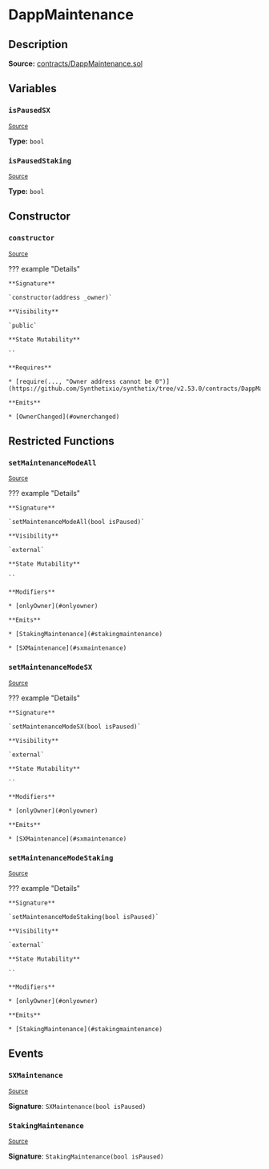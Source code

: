 # DappMaintenance

## Description

**Source:** [contracts/DappMaintenance.sol](https://github.com/Synthetixio/synthetix/tree/v2.53.0/contracts/DappMaintenance.sol)

## Variables

### `isPausedSX`

<sub>[Source](https://github.com/Synthetixio/synthetix/tree/v2.53.0/contracts/DappMaintenance.sol#L15)</sub>

**Type:** `bool`

### `isPausedStaking`

<sub>[Source](https://github.com/Synthetixio/synthetix/tree/v2.53.0/contracts/DappMaintenance.sol#L14)</sub>

**Type:** `bool`

## Constructor

### `constructor`

<sub>[Source](https://github.com/Synthetixio/synthetix/tree/v2.53.0/contracts/DappMaintenance.sol#L20)</sub>

??? example "Details"

    **Signature**

    `constructor(address _owner)`

    **Visibility**

    `public`

    **State Mutability**

    ``

    **Requires**

    * [require(..., "Owner address cannot be 0")](https://github.com/Synthetixio/synthetix/tree/v2.53.0/contracts/DappMaintenance.sol#L21)

    **Emits**

    * [OwnerChanged](#ownerchanged)

## Restricted Functions

### `setMaintenanceModeAll`

<sub>[Source](https://github.com/Synthetixio/synthetix/tree/v2.53.0/contracts/DappMaintenance.sol#L26)</sub>

??? example "Details"

    **Signature**

    `setMaintenanceModeAll(bool isPaused)`

    **Visibility**

    `external`

    **State Mutability**

    ``

    **Modifiers**

    * [onlyOwner](#onlyowner)

    **Emits**

    * [StakingMaintenance](#stakingmaintenance)

    * [SXMaintenance](#sxmaintenance)

### `setMaintenanceModeSX`

<sub>[Source](https://github.com/Synthetixio/synthetix/tree/v2.53.0/contracts/DappMaintenance.sol#L38)</sub>

??? example "Details"

    **Signature**

    `setMaintenanceModeSX(bool isPaused)`

    **Visibility**

    `external`

    **State Mutability**

    ``

    **Modifiers**

    * [onlyOwner](#onlyowner)

    **Emits**

    * [SXMaintenance](#sxmaintenance)

### `setMaintenanceModeStaking`

<sub>[Source](https://github.com/Synthetixio/synthetix/tree/v2.53.0/contracts/DappMaintenance.sol#L33)</sub>

??? example "Details"

    **Signature**

    `setMaintenanceModeStaking(bool isPaused)`

    **Visibility**

    `external`

    **State Mutability**

    ``

    **Modifiers**

    * [onlyOwner](#onlyowner)

    **Emits**

    * [StakingMaintenance](#stakingmaintenance)

## Events

### `SXMaintenance`

<sub>[Source](https://github.com/Synthetixio/synthetix/tree/v2.53.0/contracts/DappMaintenance.sol#L44)</sub>

**Signature**: `SXMaintenance(bool isPaused)`

### `StakingMaintenance`

<sub>[Source](https://github.com/Synthetixio/synthetix/tree/v2.53.0/contracts/DappMaintenance.sol#L43)</sub>

**Signature**: `StakingMaintenance(bool isPaused)`
